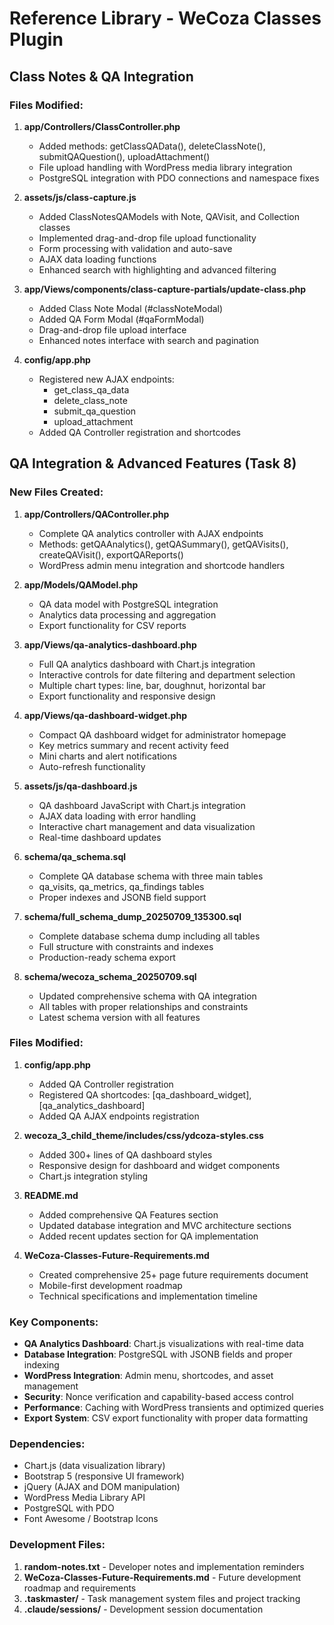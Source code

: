 # Reference Library - WeCoza Classes Plugin

## Class Notes & QA Integration

### Files Modified:

1. **app/Controllers/ClassController.php**
   - Added methods: getClassQAData(), deleteClassNote(), submitQAQuestion(), uploadAttachment()
   - File upload handling with WordPress media library integration
   - PostgreSQL integration with PDO connections and namespace fixes

2. **assets/js/class-capture.js**
   - Added ClassNotesQAModels with Note, QAVisit, and Collection classes
   - Implemented drag-and-drop file upload functionality
   - Form processing with validation and auto-save
   - AJAX data loading functions
   - Enhanced search with highlighting and advanced filtering

3. **app/Views/components/class-capture-partials/update-class.php**
   - Added Class Note Modal (#classNoteModal)
   - Added QA Form Modal (#qaFormModal)
   - Drag-and-drop file upload interface
   - Enhanced notes interface with search and pagination

4. **config/app.php**
   - Registered new AJAX endpoints:
     - get_class_qa_data
     - delete_class_note
     - submit_qa_question
     - upload_attachment
   - Added QA Controller registration and shortcodes

## QA Integration & Advanced Features (Task 8)

### New Files Created:

1. **app/Controllers/QAController.php**
   - Complete QA analytics controller with AJAX endpoints
   - Methods: getQAAnalytics(), getQASummary(), getQAVisits(), createQAVisit(), exportQAReports()
   - WordPress admin menu integration and shortcode handlers

2. **app/Models/QAModel.php**
   - QA data model with PostgreSQL integration
   - Analytics data processing and aggregation
   - Export functionality for CSV reports

3. **app/Views/qa-analytics-dashboard.php**
   - Full QA analytics dashboard with Chart.js integration
   - Interactive controls for date filtering and department selection
   - Multiple chart types: line, bar, doughnut, horizontal bar
   - Export functionality and responsive design

4. **app/Views/qa-dashboard-widget.php**
   - Compact QA dashboard widget for administrator homepage
   - Key metrics summary and recent activity feed
   - Mini charts and alert notifications
   - Auto-refresh functionality

5. **assets/js/qa-dashboard.js**
   - QA dashboard JavaScript with Chart.js integration
   - AJAX data loading with error handling
   - Interactive chart management and data visualization
   - Real-time dashboard updates

6. **schema/qa_schema.sql**
   - Complete QA database schema with three main tables
   - qa_visits, qa_metrics, qa_findings tables
   - Proper indexes and JSONB field support

7. **schema/full_schema_dump_20250709_135300.sql**
   - Complete database schema dump including all tables
   - Full structure with constraints and indexes
   - Production-ready schema export

8. **schema/wecoza_schema_20250709.sql**
   - Updated comprehensive schema with QA integration
   - All tables with proper relationships and constraints
   - Latest schema version with all features

### Files Modified:

1. **config/app.php**
   - Added QA Controller registration
   - Registered QA shortcodes: [qa_dashboard_widget], [qa_analytics_dashboard]
   - Added QA AJAX endpoints registration

2. **wecoza_3_child_theme/includes/css/ydcoza-styles.css**
   - Added 300+ lines of QA dashboard styles
   - Responsive design for dashboard and widget components
   - Chart.js integration styling

3. **README.md**
   - Added comprehensive QA Features section
   - Updated database integration and MVC architecture sections
   - Added recent updates section for QA implementation

4. **WeCoza-Classes-Future-Requirements.md**
   - Created comprehensive 25+ page future requirements document
   - Mobile-first development roadmap
   - Technical specifications and implementation timeline

### Key Components:

- **QA Analytics Dashboard**: Chart.js visualizations with real-time data
- **Database Integration**: PostgreSQL with JSONB fields and proper indexing
- **WordPress Integration**: Admin menu, shortcodes, and asset management
- **Security**: Nonce verification and capability-based access control
- **Performance**: Caching with WordPress transients and optimized queries
- **Export System**: CSV export functionality with proper data formatting

### Dependencies:

- Chart.js (data visualization library)
- Bootstrap 5 (responsive UI framework)
- jQuery (AJAX and DOM manipulation)
- WordPress Media Library API
- PostgreSQL with PDO
- Font Awesome / Bootstrap Icons

### Development Files:

1. **random-notes.txt** - Developer notes and implementation reminders
2. **WeCoza-Classes-Future-Requirements.md** - Future development roadmap and requirements
3. **.taskmaster/** - Task management system files and project tracking
4. **.claude/sessions/** - Development session documentation